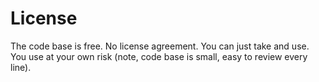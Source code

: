 # License

The code base is free.  No license agreement.  You can just take and use.
You use at your own risk (note, code base is small, easy to review every line).
